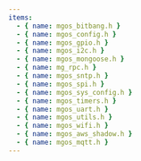 ```yaml
---
items:
  - { name: mgos_bitbang.h }
  - { name: mgos_config.h }
  - { name: mgos_gpio.h }
  - { name: mgos_i2c.h }
  - { name: mgos_mongoose.h }
  - { name: mg_rpc.h }
  - { name: mgos_sntp.h }
  - { name: mgos_spi.h }
  - { name: mgos_sys_config.h }
  - { name: mgos_timers.h }
  - { name: mgos_uart.h }
  - { name: mgos_utils.h }
  - { name: mgos_wifi.h }
  - { name: mgos_aws_shadow.h }
  - { name: mgos_mqtt.h }
---
```

